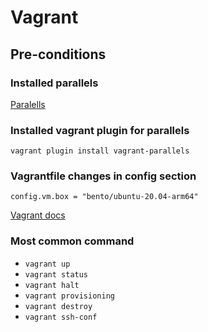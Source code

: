 # Vagrant

## Pre-conditions

### Installed parallels 
[Paralells](https://www.parallels.com/eu/products/desktop/trial/)
### Installed vagrant plugin for parallels
`vagrant plugin install vagrant-parallels`
### Vagrantfile changes in config section 
`config.vm.box = "bento/ubuntu-20.04-arm64"`

[Vagrant docs](https://www.vagrantup.com/docs/cli)
### Most common command
* `vagrant up`
* `vagrant status`
* `vagrant halt`
* `vagrant provisioning`
* `vagrant destroy`
* `vagrant ssh-conf`